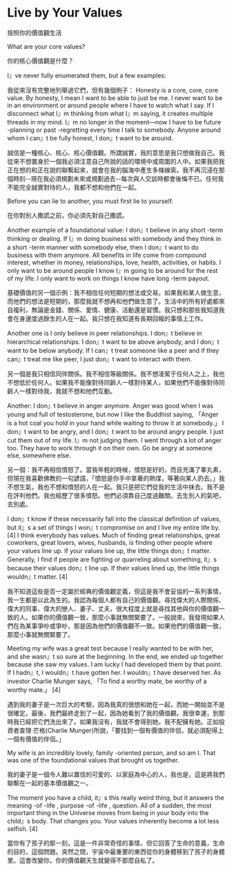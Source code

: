 #  Live by Your Values

按照你的價值觀生活

What are your core values?

你的核心價值觀是什麼？

I』ve never fully enumerated them, but a few examples:

我從來沒有完整地列舉過它們，但有幾個例子：
Honesty is a core, core, core value. By honesty, I mean I want to be able to just be me. I never want to be in an environment or around people where I have to watch what I say. If I disconnect what I』m thinking from what I』m saying, it creates multiple threads in my mind. I』m no longer in the moment—now I have to be future -planning or past -regretting every time I talk to somebody. Anyone around whom I can』t be fully honest, I don』t want to be around.

誠信是一種核心、核心、核心價值觀。所謂誠實，我的意思是我只想做我自己。我從來不想置身於一個我必須注意自己所說的話的環境中或周圍的人中。如果我把我正在想的和正在說的聯繫起來，就會在我的腦海中產生多條線索。我不再沉浸在那個時刻--現在我必須規劃未來或規劃過去--每次與人交談時都會後悔不已。任何我不能完全誠實對待的人，我都不想和他們在一起。

Before you can lie to another, you must first lie to yourself.

在你對別人撒謊之前，你必須先對自己撒謊。

Another example of a foundational value: I don』t believe in any short -term thinking or dealing. If I』m doing business with somebody and they think in a short -term manner with somebody else, then I don』t want to do business with them anymore. All benefits in life come from compound interest, whether in money, relationships, love, health, activities, or habits. I only want to be around people I know I』m going to be around for the rest of my life. I only want to work on things I know have long -term payout.

基礎價值的另一個示例：我不相信任何短期的想法或交易。如果我和某人做生意，而他們的想法是短期的，那麼我就不想再和他們做生意了。生活中的所有好處都來自複利，無論是金錢、關係、愛情、健康、活動還是習慣。我只想和那些我知道我會在身邊度過餘生的人在一起。我只想在我知道有長期回報的事情上工作。

Another one is I only believe in peer relationships. I don』t believe in hierarchical relationships. I don』t want to be above anybody, and I don』t want to be below anybody. If I can』t treat someone like a peer and if they can』t treat me like peer, I just don』t want to interact with them.

另一個是我只相信同伴關係。我不相信等級關係。我不想凌駕于任何人之上，我也不想低於任何人。如果我不能像對待同齡人一樣對待某人，如果他們不能像對待同齡人一樣對待我，我就不想和他們互動。

Another: I don』t believe in anger anymore. Anger was good when I was young and full of testosterone, but now I like the Buddhist saying, 「Anger is a hot coal you hold in your hand while waiting to throw it at somebody.」 I don』t want to be angry, and I don』t want to be around angry people. I just cut them out of my life. I』m not judging them. I went through a lot of anger too. They have to work through it on their own. Go be angry at someone else, somewhere else.

另一個：我不再相信憤怒了。當我年輕的時候，憤怒是好的，而且充滿了睪丸素，但現在我喜歡佛教的一句諺語，「憤怒是你手中拿著的熱煤，等著向某人扔去。」我不想生氣，我也不想和憤怒的人在一起。我只是把它們從我的生活中抹去。我不是在評判他們。我也經歷了很多憤怒。他們必須靠自己度過難關。去生別人的氣吧，去別處。

I don』t know if these necessarily fall into the classical definition of values, but it』s a set of things I won』t compromise on and I live my entire life by. [4] I think everybody has values. Much of finding great relationships, great coworkers, great lovers, wives, husbands, is finding other people where your values line up. If your values line up, the little things don』t matter. Generally, I find if people are fighting or quarreling about something, it』s because their values don』t line up. If their values lined up, the little things wouldn』t matter. [4]

我不知道這些是否一定屬於經典的價值觀定義，但這是我不會妥協的一系列事情，我一生都是以此為生的。我認為每個人都有自己的價值觀。尋找偉大的人際關係、偉大的同事、偉大的戀人、妻子、丈夫，很大程度上就是尋找其他與你的價值觀一致的人。如果你的價值觀一致，那麼小事就無關緊要了。一般說來，我發現如果人們在為某事爭吵或爭吵，那是因為他們的價值觀不一致。如果他們的價值觀一致，那麼小事就無關緊要了。

Meeting my wife was a great test because I really wanted to be with her, and she wasn』t so sure at the beginning. In the end, we ended up together because she saw my values. I am lucky I had developed them by that point. If I hadn』t, I wouldn』t have gotten her. I wouldn』t have deserved her. As investor Charlie Munger says, 「To find a worthy mate, be worthy of a worthy mate.」 [4]

遇到我的妻子是一次巨大的考驗，因為我真的很想和她在一起，而她一開始並不是很確定。最後，我們最終走到了一起，因為她看到了我的價值觀。我很幸運，到那時我已經把它們洗出來了。如果我沒有，我就不會得到她。我不配擁有她。正如投資者查理·芒格(Charlie Munger)所說，「要找到一個有價值的伴侶，就必須配得上一個有價值的伴侶。」

My wife is an incredibly lovely, family -oriented person, and so am I. That was one of the foundational values that brought us together.

我的妻子是一個令人難以置信的可愛的、以家庭為中心的人，我也是，這是將我們聯繫在一起的基本價值觀之一。

The moment you have a child, it』s this really weird thing, but it answers the meaning -of -life , purpose -of -life , question. All of a sudden, the most important thing in the Universe moves from being in your body into the child』s body. That changes you. Your values inherently become a lot less selfish. [4]

當你有了孩子的那一刻，這是一件非常奇怪的事情，但它回答了生命的意義，生命的目的，這個問題。突然之間，宇宙中最重要的東西從你的身體移到了孩子的身體里。這會改變你。你的價值觀天生就變得不那麼自私了。
